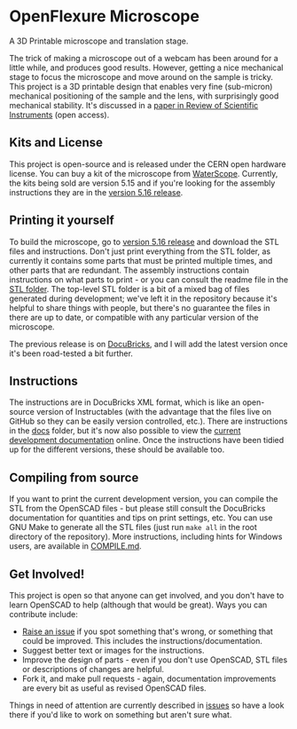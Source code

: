 # OpenFlexure Microscope
A 3D Printable microscope and translation stage. 

The trick of making a microscope out of a webcam has been around for a little while, and produces good results.  However, getting a nice mechanical stage to focus the microscope and move around on the sample is tricky.  This project is a 3D printable design that enables very fine (sub-micron) mechanical positioning of the sample and the lens, with surprisingly good mechanical stability.  It's discussed in a [paper in Review of Scientific Instruments](http://dx.doi.org/10.1063/1.4941068) (open access).

## Kits and License
This project is open-source and is released under the CERN open hardware license.  You can buy a kit of the microscope from [WaterScope](http://www.waterscope.org/).  Currently, the kits being sold are version 5.15 and if you're looking for the assembly instructions they are in the [version 5.16 release](https://github.com/rwb27/openflexure_microscope/releases/tag/v5.16.10-beta).

## Printing it yourself
To build the microscope, go to [version 5.16 release](https://github.com/rwb27/openflexure_microscope/releases/tag/v5.16.10-beta) and
download the STL files and instructions.  Don't just print everything from the STL folder,
as currently it contains some parts that must be printed multiple times, and other parts
that are redundant.  The assembly instructions contain instructions on what parts to print - or you can consult the readme file in the [STL folder](https://github.com/rwb27/openflexure_microscope/tree/master/docs/stl).  The top-level STL folder is a bit of a mixed bag of files generated during development; we've left it in the repository because it's helpful to share things with people, but there's no guarantee the files in there are up to date, or compatible with any particular version of the microscope.

The previous release is on [DocuBricks](http://docubricks.com/projects/openflexure-microscope), and I will add the latest version once it's been road-tested a bit further. 

## Instructions
The instructions are in DocuBricks XML format, which is like an open-source version of Instructables (with the advantage that the files live on GitHub so they can be easily version controlled, etc.).  There are instructions in the [docs](./docs/) folder, but it's now also possible to view the [current development documentation](http://rwb27.github.io/openflexure_microscope/docubricks/viewertest-xml.html) online.  Once the instructions have been tidied up for the different versions, these should be available too.

## Compiling from source
If you want to print the current development version, you can compile the STL from the OpenSCAD files - but please still consult the DocuBricks documentation for quantities and tips on print settings, etc.  You can use GNU Make to generate all the STL files (just run ``make all`` in the root directory of the repository).  More instructions, including hints for Windows users, are available in [COMPILE.md](https://github.com/rwb27/openflexure_microscope/blob/master/COMPILE.md).

## Get Involved!
This project is open so that anyone can get involved, and you don't have to learn OpenSCAD to help (although that would be great).  Ways you can contribute include:

* [Raise an issue](https://github.com/rwb27/openflexure_microscope/issues) if you spot something that's wrong, or something that could be improved.  This includes the instructions/documentation.
* Suggest better text or images for the instructions.
* Improve the design of parts - even if you don't use OpenSCAD, STL files or descriptions of changes are helpful.
* Fork it, and make pull requests - again, documentation improvements are every bit as useful as revised OpenSCAD files.

Things in need of attention are currently described in [issues](https://github.com/rwb27/openflexure_microscope/issues) so have a look there if you'd like to work on something but aren't sure what.
